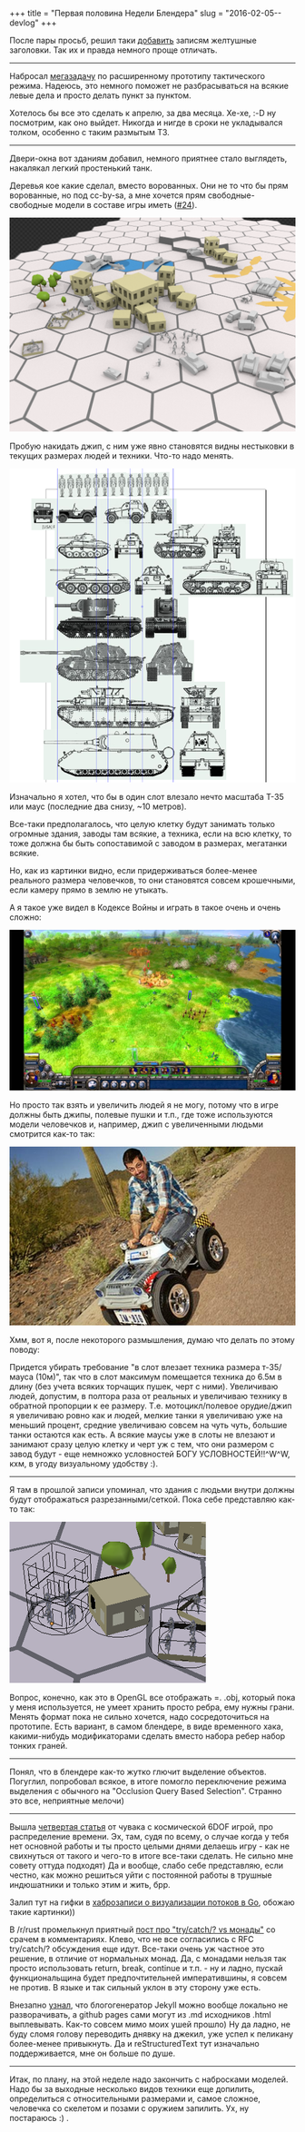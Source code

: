 +++
title = "Первая половина Недели Блендера"
slug = "2016-02-05--devlog"
+++

После пары просьб, решил таки
[добавить](https://github.com/ozkriff/ozkriff.github.io-src/commit/aec640)
записям желтушные заголовки. Так их и правда немного проще отличать.

------------------------------------------------------------------------

Набросал [мегазадачу](https://github.com/ozkriff/zoc/issues/159) по
расширенному прототипу тактического режима. Надеюсь, это немного поможет
не разбрасываться на всякие левые дела и просто делать пункт за пунктом.

Хотелось бы все это сделать к апрелю, за два месяца. Хе-хе, :-D ну
посмотрим, как оно выйдет. Никогда и нигде в сроки не укладывался
толком, особенно с таким размытым ТЗ.

------------------------------------------------------------------------

Двери-окна вот зданиям добавил, немного приятнее стало выглядеть,
накалякал легкий простенький танк.

Деревья кое какие сделал, вместо ворованных. Они не то что бы прям
ворованные, но под cc-by-sa, а мне хочется прям свободные-свободные
модели в составе игры иметь
([\#24](https://github.com/ozkriff/zoc/issues/24)).

![снимок экрана с новой сценой](new-scene.png)

Пробую накидать джип, с ним уже явно становятся видны нестыковки в
текущих размерах людей и техники. Что-то надо менять.

![сравнительные размеры человеков и техники](relative-sizes.png)

Изначально я хотел, что бы в один слот влезало нечто масштаба Т-35 или
маус (последние два снизу, ~10 метров).

Все-таки предполагалось, что целую клетку будут занимать только огромные
здания, заводы там всякие, а техника, если на всю клетку, то тоже должна
бы быть сопоставимой с заводом в размерах, мегатанки всякие.

Но, как из картинки видно, если придерживаться более-менее реального
размера человечков, то они становятся совсем крошечными, если камеру
прямо в землю не утыкать.

А я такое уже видел в Кодексе Войны и играть в такое очень и очень
сложно:

![мелкие человечки из Кодекса Войны](fantasy-wars-sizes.jpg)

Но просто так взять и увеличить людей я не могу, потому что в игре
должны быть джипы, полевые пушки и т.п., где тоже используются модели
человечков и, например, джип с увеличенными людьми смотрится как-то так:

![мужик в детской машинке](big-man-small-car.jpg)

Хмм, вот я, после некоторого размышления, думаю что делать по этому
поводу:

Придется убирать требование "в слот влезает техника размера т-35/мауса
(10м)", так что в слот максимум помещается техника до 6.5м в длину (без
учета всяких торчащих пушек, черт с ними). Увеличиваю людей, допустим, в
полтора раза от реальных и увеличиваю технику в обратной пропорции к ее
размеру. Т.е. мотоцикл/полевое орудие/джип я увеличиваю ровно как и
людей, мелкие танки я увеличиваю уже на меньший процент, средние
увеличиваю совсем на чуть чуть, большие танки остаются как есть. А
всякие маусы уже в слоты не влезают и занимают сразу целую клетку и черт
уж с тем, что они размером с завод будут - еще немножко условностей БОГУ
УСЛОВНОСТЕЙ!!^W^W, кхм, в угоду визуальному удобству :).

------------------------------------------------------------------------

Я там в прошлой записи упоминал, что здания с людьми внутри должны будут
отображаться разрезанными/сеткой. Пока себе представляю как-то так:

![снимок экрана с сеточными зданиями](wireframe-buildings.png)

Вопрос, конечно, как это в OpenGL все отображать =\. .obj, который пока
у меня используется, не умеет хранить просто ребра, ему нужны грани.
Менять формат пока не сильно хочется, надо сосредоточиться на прототипе.
Есть вариант, в самом блендере, в виде временного хака, какими-нибудь
модификаторами сделать вместо набора ребер набор тонких граней.

------------------------------------------------------------------------

Понял, что в блендере как-то жутко глючит выделение объектов. Погуглил,
попробовал всякое, в итоге помогло переключение режима выделения с
обычного на "Occlusion Query Based Selection". Странно это все,
неприятные мелочи)

------------------------------------------------------------------------

Вышла [четвертая
статья](https://www.reddit.com/r/gamedev/comments/433hqc) от чувака с
космической 6DOF игрой, про распределение времени. Эх, там, судя по
всему, о случае когда у тебя нет основной работы и ты просто целыми
днями делаешь игру - как не свихнуться от такого и чего-то в итоге
все-таки сделать. Не сильно мне совету оттуда подходят) Да и вообще,
слабо себе представляю, если честно, как можно решиться уйти с
постоянной работы в трушные индюшатники и только этим и жить, брр.

Залип тут на гифки в [хаброзаписи о визуализации потоков в
Go](https://habrahabr.ru/post/276255), обожаю такие картинки))

В /r/rust промелькнул приятный [пост про "try/catch/? vs
монады"](https://www.reddit.com/r/rust/comments/435572/blog_the_operator_and_try_vs_do/)
со срачем в комментариях. Клево, что не все согласились с RFC
try/catch/? обсуждения еще идут. Все-таки очень уж частное это решение,
в отличие от нормальных монад. Да, с монадами нельзя так просто
использовать return, break, continue и т.п. - ну и ладно, пускай
функциональщина будет предпочтительней императившины, я совсем не
против. В языке и так сильный уклон в эту сторону уже есть.

Внезапно
[узнал](https://github.com/blog/2100-github-pages-now-faster-and-simpler-with-jekyll-3-0),
что блогогенератор Jekyll можно вообще локально не разворачивать, а
github pages сами могут из .md исходников .html выплевывать. Как-то
совсем мимо моих ушей прошло) Ну да ладно, не буду сломя голову
переводить днявку на джекил, уже успел к пеликану более-менее
привыкнуть. Да и reStructuredText тут изначально поддерживается, мне он
больше по душе.

------------------------------------------------------------------------

Итак, по плану, на этой неделе надо закончить с набросками моделей. Надо
бы за выходные несколько видов техники еще допилить, определиться с
относительными размерами и, самое сложное, человечка со скелетом и
позами с оружием запилить. Ух, ну постараюсь :) .
